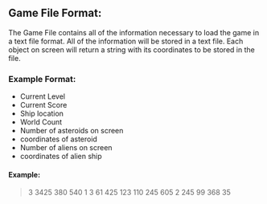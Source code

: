 ## Game File Format: ##
The Game File contains all of the information necessary to load the game in a text file format. All of the information will be stored in a text file. Each object on screen will return a string with its coordinates to be stored in the file.

### Example Format: ###

  * Current Level
  * Current Score
  * Ship location
  * World Count
  * Number of asteroids on screen
  * coordinates of asteroid
  * Number of aliens on screen
  * coordinates of alien ship


#### Example: ####
> 3 3425 380 540 1 3 61 425 123 110 245 605 2 245 99 368 35